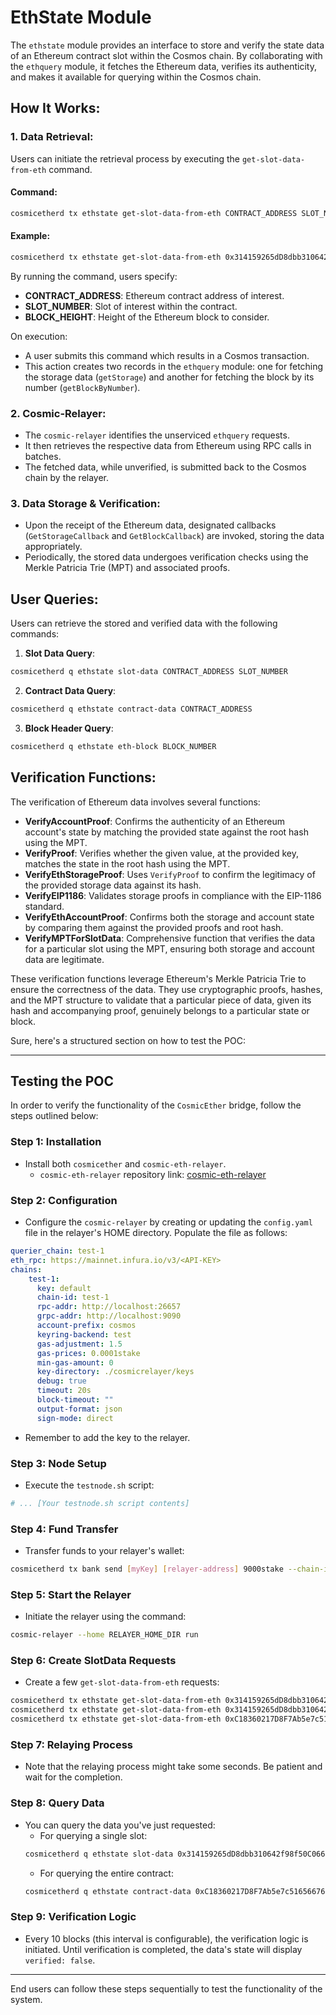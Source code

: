 # EthState Module 

The `ethstate` module provides an interface to store and verify the state data of an Ethereum contract slot within the Cosmos chain. By collaborating with the `ethquery` module, it fetches the Ethereum data, verifies its authenticity, and makes it available for querying within the Cosmos chain.

## How It Works:

### 1. Data Retrieval:

Users can initiate the retrieval process by executing the `get-slot-data-from-eth` command.

#### Command:
```bash
cosmicetherd tx ethstate get-slot-data-from-eth CONTRACT_ADDRESS SLOT_NUMBER BLOCK_HEIGHT
```

#### Example:
```bash
cosmicetherd tx ethstate get-slot-data-from-eth 0x314159265dD8dbb310642f98f50C066173C1259b 0x02 18077318
```

By running the command, users specify:
- **CONTRACT_ADDRESS**: Ethereum contract address of interest.
- **SLOT_NUMBER**: Slot of interest within the contract.
- **BLOCK_HEIGHT**: Height of the Ethereum block to consider.

On execution:
- A user submits this command which results in a Cosmos transaction.
- This action creates two records in the `ethquery` module: one for fetching the storage data (`getStorage`) and another for fetching the block by its number (`getBlockByNumber`).

### 2. Cosmic-Relayer:

- The `cosmic-relayer` identifies the unserviced `ethquery` requests.
- It then retrieves the respective data from Ethereum using RPC calls in batches.
- The fetched data, while unverified, is submitted back to the Cosmos chain by the relayer.

### 3. Data Storage & Verification:

- Upon the receipt of the Ethereum data, designated callbacks (`GetStorageCallback` and `GetBlockCallback`) are invoked, storing the data appropriately.
- Periodically, the stored data undergoes verification checks using the Merkle Patricia Trie (MPT) and associated proofs.

## User Queries:

Users can retrieve the stored and verified data with the following commands:

1. **Slot Data Query**:
```bash
cosmicetherd q ethstate slot-data CONTRACT_ADDRESS SLOT_NUMBER
```

2. **Contract Data Query**:
```bash
cosmicetherd q ethstate contract-data CONTRACT_ADDRESS
```

3. **Block Header Query**:
```bash
cosmicetherd q ethstate eth-block BLOCK_NUMBER
```

## Verification Functions:

The verification of Ethereum data involves several functions:

- **VerifyAccountProof**: Confirms the authenticity of an Ethereum account's state by matching the provided state against the root hash using the MPT.
- **VerifyProof**: Verifies whether the given value, at the provided key, matches the state in the root hash using the MPT.
- **VerifyEthStorageProof**: Uses `VerifyProof` to confirm the legitimacy of the provided storage data against its hash.
- **VerifyEIP1186**: Validates storage proofs in compliance with the EIP-1186 standard.
- **VerifyEthAccountProof**: Confirms both the storage and account state by comparing them against the provided proofs and root hash.
- **VerifyMPTForSlotData**: Comprehensive function that verifies the data for a particular slot using the MPT, ensuring both storage and account data are legitimate.

These verification functions leverage Ethereum's Merkle Patricia Trie to ensure the correctness of the data. They use cryptographic proofs, hashes, and the MPT structure to validate that a particular piece of data, given its hash and accompanying proof, genuinely belongs to a particular state or block.


Sure, here's a structured section on how to test the POC:

---

## Testing the POC

In order to verify the functionality of the `CosmicEther` bridge, follow the steps outlined below:

### Step 1: Installation
- Install both `cosmicether` and `cosmic-eth-relayer`.
    - `cosmic-eth-relayer` repository link: [cosmic-eth-relayer](https://github.com/ajansari95/cosmic-eth-relayer)

### Step 2: Configuration
- Configure the `cosmic-relayer` by creating or updating the `config.yaml` file in the relayer's HOME directory. Populate the file as follows:
```yaml
querier_chain: test-1
eth_rpc: https://mainnet.infura.io/v3/<API-KEY>
chains:
    test-1:
      key: default
      chain-id: test-1
      rpc-addr: http://localhost:26657
      grpc-addr: http://localhost:9090
      account-prefix: cosmos
      keyring-backend: test
      gas-adjustment: 1.5
      gas-prices: 0.0001stake
      min-gas-amount: 0
      key-directory: ./cosmicrelayer/keys
      debug: true
      timeout: 20s
      block-timeout: ""
      output-format: json
      sign-mode: direct
```
- Remember to add the key to the relayer.

### Step 3: Node Setup
- Execute the `testnode.sh` script:
```bash
# ... [Your testnode.sh script contents]
```

### Step 4: Fund Transfer
- Transfer funds to your relayer's wallet:
```bash
cosmicetherd tx bank send [myKey] [relayer-address] 9000stake --chain-id test-1 --keyring-backend test 
```

### Step 5: Start the Relayer
- Initiate the relayer using the command:
```bash
cosmic-relayer --home RELAYER_HOME_DIR run
```

### Step 6: Create SlotData Requests
- Create a few `get-slot-data-from-eth` requests:
```bash
cosmicetherd tx ethstate get-slot-data-from-eth 0x314159265dD8dbb310642f98f50C066173C1259b 0x02 18077318 --from myKey --keyring-backend test --chain-id test-1
cosmicetherd tx ethstate get-slot-data-from-eth 0x314159265dD8dbb310642f98f50C066173C1259b 0x03 18077318 --from myKey --keyring-backend test --chain-id test-1
cosmicetherd tx ethstate get-slot-data-from-eth 0xC18360217D8F7Ab5e7c516566761Ea12Ce7F9D72 0x03 18077319 --from myKey --keyring-backend test --chain-id test-1

```



### Step 7: Relaying Process
- Note that the relaying process might take some seconds. Be patient and wait for the completion.

### Step 8: Query Data
- You can query the data you've just requested:
    - For querying a single slot:
    ```bash
    cosmicetherd q ethstate slot-data 0x314159265dD8dbb310642f98f50C066173C1259b 0x02
    ```
    - For querying the entire contract:
    ```bash
    cosmicetherd q ethstate contract-data 0xC18360217D8F7Ab5e7c516566761Ea12Ce7F9D72 
    ```

### Step 9: Verification Logic
- Every 10 blocks (this interval is configurable), the verification logic is initiated. Until verification is completed, the data's state will display `verified: false`.

---

End users can follow these steps sequentially to test the functionality of the system.